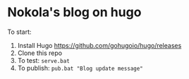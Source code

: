 # Nokola's blog on hugo

To start:
1. Install Hugo https://github.com/gohugoio/hugo/releases
2. Clone this repo
3. To test: ```serve.bat```
4. To publish: ```pub.bat "Blog update message"```
